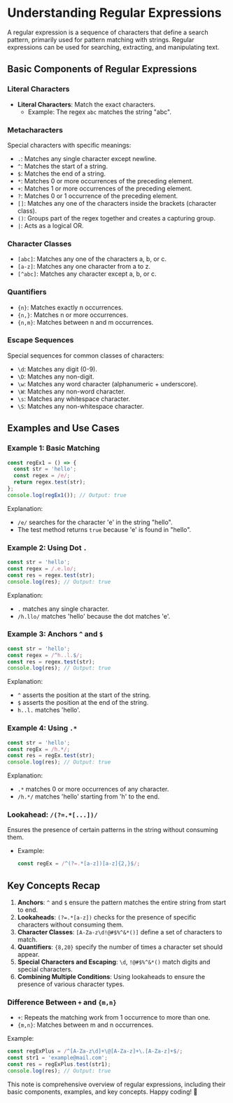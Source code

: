 # Understanding Regular Expressions

A regular expression is a sequence of characters that define a search pattern, primarily used for pattern matching with strings. Regular expressions can be used for searching, extracting, and manipulating text.

## Basic Components of Regular Expressions

### Literal Characters
- **Literal Characters**: Match the exact characters.
  - Example: The regex `abc` matches the string "abc".

### Metacharacters
Special characters with specific meanings:
- `.`: Matches any single character except newline.
- `^`: Matches the start of a string.
- `$`: Matches the end of a string.
- `*`: Matches 0 or more occurrences of the preceding element.
- `+`: Matches 1 or more occurrences of the preceding element.
- `?`: Matches 0 or 1 occurrence of the preceding element.
- `[]`: Matches any one of the characters inside the brackets (character class).
- `()`: Groups part of the regex together and creates a capturing group.
- `|`: Acts as a logical OR.

### Character Classes
- `[abc]`: Matches any one of the characters a, b, or c.
- `[a-z]`: Matches any one character from a to z.
- `[^abc]`: Matches any character except a, b, or c.

### Quantifiers
- `{n}`: Matches exactly n occurrences.
- `{n,}`: Matches n or more occurrences.
- `{n,m}`: Matches between n and m occurrences.

### Escape Sequences
Special sequences for common classes of characters:
- `\d`: Matches any digit (0-9).
- `\D`: Matches any non-digit.
- `\w`: Matches any word character (alphanumeric + underscore).
- `\W`: Matches any non-word character.
- `\s`: Matches any whitespace character.
- `\S`: Matches any non-whitespace character.

## Examples and Use Cases

### Example 1: Basic Matching
```javascript
const regEx1 = () => { 
  const str = 'hello';  
  const regex = /e/;
  return regex.test(str);
};
console.log(regEx1()); // Output: true
```
Explanation:
- `/e/` searches for the character 'e' in the string "hello".
- The test method returns `true` because 'e' is found in "hello".

### Example 2: Using Dot `.`
```javascript
const str = 'hello';
const regex = /.e.lo/;
const res = regex.test(str); 
console.log(res); // Output: true
```
Explanation:
- `.` matches any single character.
- `/h.llo/` matches 'hello' because the dot matches 'e'.

### Example 3: Anchors `^` and `$`
```javascript
const str = 'hello';
const regex = /^h..l.$/;
const res = regex.test(str); 
console.log(res); // Output: true
```
Explanation:
- `^` asserts the position at the start of the string.
- `$` asserts the position at the end of the string.
- `h..l.` matches 'hello'.

### Example 4: Using `.*`
```javascript
const str = 'hello';
const regEx = /h.*/;
const res = regEx.test(str); 
console.log(res); // Output: true
```
Explanation:
- `.*` matches 0 or more occurrences of any character.
- `/h.*/` matches 'hello' starting from 'h' to the end.

### Lookahead: `/(?=.*[...])/`
Ensures the presence of certain patterns in the string without consuming them.
- Example:
  ```javascript
  const regEx = /^(?=.*[a-z])[a-z]{2,}$/;
  ```

## Key Concepts Recap
1. **Anchors**: `^` and `$` ensure the pattern matches the entire string from start to end.
2. **Lookaheads**: `(?=.*[a-z])` checks for the presence of specific characters without consuming them.
3. **Character Classes**: `[A-Za-z\d!@#$%^&*()]` define a set of characters to match.
4. **Quantifiers**: `{8,20}` specify the number of times a character set should appear.
5. **Special Characters and Escaping**: `\d`, `!@#$%^&*()` match digits and special characters.
6. **Combining Multiple Conditions**: Using lookaheads to ensure the presence of various character types.

### Difference Between `+` and `{m,n}`
- `+`: Repeats the matching work from 1 occurrence to more than one.
- `{m,n}`: Matches between m and n occurrences.

Example:
```javascript
const regExPlus = /^[A-Za-z\d]+\@[A-Za-z]+\.[A-Za-z]+$/;
const str1 = 'example@mail.com';
const res = regExPlus.test(str1);
console.log(res); // Output: true
```

This note is comprehensive overview of regular expressions, including their basic components, examples, and key concepts. Happy coding! 🚀